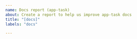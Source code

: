 ```yaml
---
name: Docs report (app-task)
about: Create a report to help us improve app-task docs
title: "[docs]"
labels: "docs"

---
```


